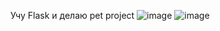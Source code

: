 Учу Flask и делаю pet project 
![image](https://github.com/KISEL4KO/demosite/assets/117850602/5864df29-9610-4732-b25b-fd7b67b5ea77)
![image](https://github.com/KISEL4KO/demosite/assets/117850602/4d458426-bb3e-496c-85d9-493b4e0e25aa)

